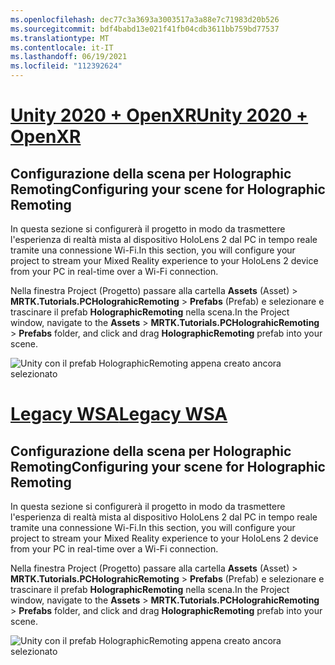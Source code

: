 ```yaml
---
ms.openlocfilehash: dec77c3a3693a3003517a3a88e7c71983d20b526
ms.sourcegitcommit: bdf4babd13e021f41fb04cdb3611bb759bd77537
ms.translationtype: MT
ms.contentlocale: it-IT
ms.lasthandoff: 06/19/2021
ms.locfileid: "112392624"
---
```

# <a name="unity-2020--openxr"></a>[<span data-ttu-id="0842c-101">Unity 2020 + OpenXR</span><span class="sxs-lookup"><span data-stu-id="0842c-101">Unity 2020 + OpenXR</span></span>](#tab/openxr)

## <a name="configuring-your-scene-for-holographic-remoting"></a><span data-ttu-id="0842c-102">Configurazione della scena per Holographic Remoting</span><span class="sxs-lookup"><span data-stu-id="0842c-102">Configuring your scene for Holographic Remoting</span></span>

<span data-ttu-id="0842c-103">In questa sezione si configurerà il progetto in modo da trasmettere l'esperienza di realtà mista al dispositivo HoloLens 2 dal PC in tempo reale tramite una connessione Wi-Fi.</span><span class="sxs-lookup"><span data-stu-id="0842c-103">In this section, you will configure your project to stream your Mixed Reality experience to your HoloLens 2 device from your PC in real-time over a Wi-Fi connection.</span></span>

<span data-ttu-id="0842c-104">Nella finestra Project (Progetto) passare alla cartella **Assets** (Asset)  > **MRTK.Tutorials.PCHolograhicRemoting** > **Prefabs** (Prefab) e selezionare e trascinare il prefab **HolographicRemoting** nella scena.</span><span class="sxs-lookup"><span data-stu-id="0842c-104">In the Project window, navigate to the **Assets** > **MRTK.Tutorials.PCHolograhicRemoting** > **Prefabs** folder, and click and drag **HolographicRemoting** prefab into your scene.</span></span>

![Unity con il prefab HolographicRemoting appena creato ancora selezionato](../images/mrlearning-pc-holographic-remoting/Tutorial2-Section1-Step1-1-openxr.png)

# <a name="legacy-wsa"></a>[<span data-ttu-id="0842c-106">Legacy WSA</span><span class="sxs-lookup"><span data-stu-id="0842c-106">Legacy WSA</span></span>](#tab/wsa)

## <a name="configuring-your-scene-for-holographic-remoting"></a><span data-ttu-id="0842c-107">Configurazione della scena per Holographic Remoting</span><span class="sxs-lookup"><span data-stu-id="0842c-107">Configuring your scene for Holographic Remoting</span></span>

<span data-ttu-id="0842c-108">In questa sezione si configurerà il progetto in modo da trasmettere l'esperienza di realtà mista al dispositivo HoloLens 2 dal PC in tempo reale tramite una connessione Wi-Fi.</span><span class="sxs-lookup"><span data-stu-id="0842c-108">In this section, you will configure your project to stream your Mixed Reality experience to your HoloLens 2 device from your PC in real-time over a Wi-Fi connection.</span></span>

<span data-ttu-id="0842c-109">Nella finestra Project (Progetto) passare alla cartella **Assets** (Asset)  > **MRTK.Tutorials.PCHolograhicRemoting** > **Prefabs** (Prefab) e selezionare e trascinare il prefab **HolographicRemoting** nella scena.</span><span class="sxs-lookup"><span data-stu-id="0842c-109">In the Project window, navigate to the **Assets** > **MRTK.Tutorials.PCHolograhicRemoting** > **Prefabs** folder, and click and drag **HolographicRemoting** prefab into your scene.</span></span>

![Unity con il prefab HolographicRemoting appena creato ancora selezionato](../images/mrlearning-pc-holographic-remoting/Tutorial2-Section1-Step1-1.png)
